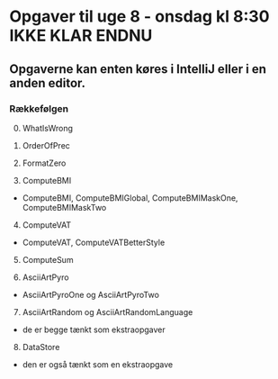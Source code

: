 # Opgaver til uge 8 - onsdag kl 8:30 IKKE KLAR ENDNU
## Opgaverne kan enten køres i IntelliJ eller i en anden editor.
### Rækkefølgen 

0) WhatIsWrong

1) OrderOfPrec

2) FormatZero

3) ComputeBMI
- ComputeBMI, ComputeBMIGlobal, ComputeBMIMaskOne, ComputeBMIMaskTwo

4) ComputeVAT
- ComputeVAT, ComputeVATBetterStyle

5) ComputeSum

6) AsciiArtPyro
- AsciiArtPyroOne og AsciiArtPyroTwo 

7) AsciiArtRandom og AsciiArtRandomLanguage 
- de er begge tænkt som ekstraopgaver

8) DataStore
- den er også tænkt som en ekstraopgave

